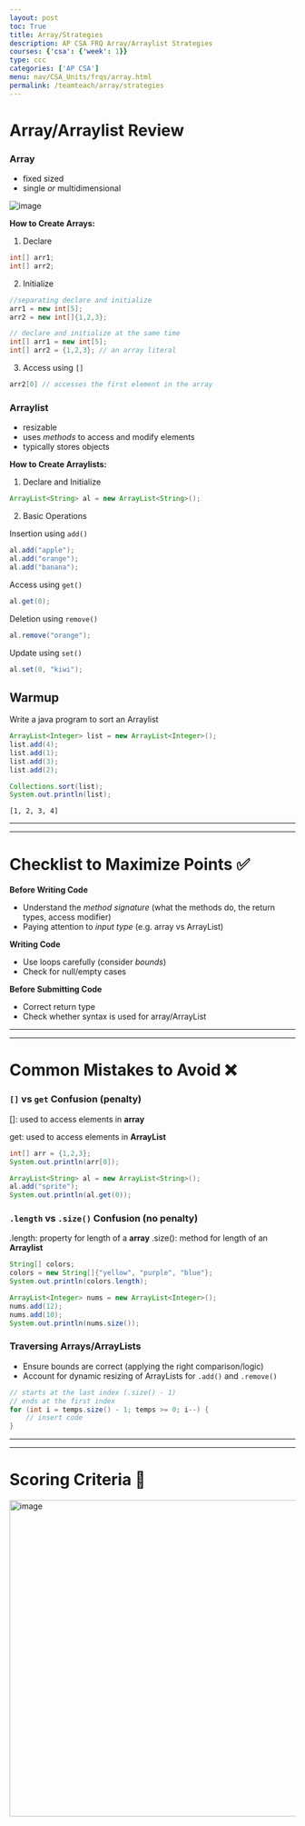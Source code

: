 ```yaml
---
layout: post
toc: True
title: Array/Strategies
description: AP CSA FRQ Array/Arraylist Strategies
courses: {'csa': {'week': 1}}
type: ccc
categories: ['AP CSA']
menu: nav/CSA_Units/frqs/array.html
permalink: /teamteach/array/strategies
---
```


# Array/Arraylist Review

### Array
- fixed sized
- single *or* multidimensional

![image](https://github.com/user-attachments/assets/b4cef2ae-4185-4f82-8df1-6545c06a9734)

**How to Create Arrays:**
1. Declare

```java
int[] arr1;
int[] arr2;
```
2. Initialize

```java
//separating declare and initialize
arr1 = new int[5];
arr2 = new int[]{1,2,3};

// declare and initialize at the same time
int[] arr1 = new int[5];
int[] arr2 = {1,2,3}; // an array literal
```

3. Access using `[]`

```java
arr2[0] // accesses the first element in the array
```


### Arraylist
- resizable
- uses *methods* to access and modify elements
- typically stores objects

**How to Create Arraylists:**
1. Declare and Initialize

```java
ArrayList<String> al = new ArrayList<String>();
```

2. Basic Operations

Insertion using `add()`
```java
al.add("apple");
al.add("orange");
al.add("banana");
```
Access using `get()`
```java
al.get(0); 
```
Deletion using `remove()`
```java
al.remove("orange");
```
Update using `set()`
```java
al.set(0, "kiwi");
```

## Warmup
Write a java program to sort an Arraylist


```Java
ArrayList<Integer> list = new ArrayList<Integer>();
list.add(4);
list.add(1);
list.add(3);
list.add(2);

Collections.sort(list);
System.out.println(list);
```

    [1, 2, 3, 4]


***
***

# Checklist to Maximize Points ✅
**Before Writing Code**
- Understand the *method signature* (what the methods do, the return types, access modifier)
- Paying attention to *input type* (e.g. array vs ArrayList)

**Writing Code**
- Use loops carefully (consider *bounds*)
- Check for null/empty cases

**Before Submitting Code**
- Correct return type
- Check whether syntax is used for array/ArrayList

***
***

# Common Mistakes to Avoid ❌

### `[]` vs `get` Confusion (penalty)
[]: used to access elements in **array**

get: used to access elements in **ArrayList**


```Java
int[] arr = {1,2,3};
System.out.println(arr[0]); 

ArrayList<String> al = new ArrayList<String>();
al.add("sprite");
System.out.println(al.get(0));
```

### `.length` vs `.size()` Confusion (no penalty)

.length: property for length of a **array**
.size(): method for length of an **Arraylist**


```Java
String[] colors;
colors = new String[]{"yellow", "purple", "blue"};
System.out.println(colors.length);

ArrayList<Integer> nums = new ArrayList<Integer>();
nums.add(12);
nums.add(10); 
System.out.println(nums.size());
```

### Traversing Arrays/ArrayLists 
- Ensure bounds are correct (applying the right comparison/logic)
- Account for dynamic resizing of ArrayLists for `.add()` and `.remove()`


```Java
// starts at the last index (.size() - 1)
// ends at the first index
for (int i = temps.size() - 1; temps >= 0; i--) {
    // insert code
}
```

***
***

# Scoring Criteria 📝
<img width="557" alt="image" src="https://github.com/user-attachments/assets/e82542c0-aba5-4009-b5c2-ea741c85c4fa" />

